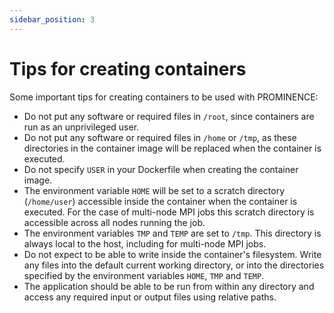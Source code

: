 ```yaml
---
sidebar_position: 3
---
```


# Tips for creating containers

Some important tips for creating containers to be used with PROMINENCE:

* Do not put any software or required files in `/root`, since containers are run as an unprivileged user.
* Do not put any software or required files in `/home` or `/tmp`, as these directories in the container image will be replaced when the container is executed.
* Do not specify `USER` in your Dockerfile when creating the container image.
* The environment variable `HOME` will be set to a scratch directory (``/home/user``) accessible inside the container when the container is executed. For the case of multi-node MPI jobs this scratch directory is accessible across all nodes running the job.
* The environment variables `TMP` and `TEMP` are set to `/tmp`. This directory is always local to the host, including for multi-node MPI jobs.
* Do not expect to be able to write inside the container's filesystem. Write any files into the default current working directory, or into the directories specified by the environment variables `HOME`, `TMP` and `TEMP`.
* The application should be able to be run from within any directory and access any required input or output files using relative paths.

